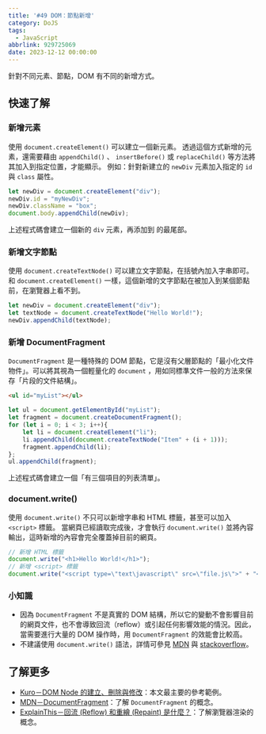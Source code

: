 ```yaml
---
title: '#49 DOM：節點新增'
category: DoJS
tags:
  - JavaScript
abbrlink: 929725069
date: 2023-12-12 00:00:00
---
```

針對不同元素、節點，DOM 有不同的新增方式。
<!--more-->
## 快速了解
### 新增元素
使用 `document.createElement()` 可以建立一個新元素。
透過這個方式新增的元素，還需要藉由 `appendChild()` 、 `insertBefore()` 或 `replaceChild()` 等方法將其加入到指定位置，才能顯示。
例如：針對新建立的 `newDiv` 元素加入指定的 `id` 與 `class` 屬性。
```jsx
let newDiv = document.createElement("div");
newDiv.id = "myNewDiv";
newDiv.className = "box";
document.body.appendChild(newDiv);
```
上述程式碼會建立一個新的 `div` 元素，再添加到 <body> 的最尾部。
### 新增文字節點
使用 `document.createTextNode()` 可以建立文字節點，在括號內加入字串即可。
和 `document.createElement()` 一樣，這個新增的文字節點在被加入到某個節點前，在瀏覽器上看不到。
```jsx
let newDiv = document.createElement("div");
let textNode = document.createTextNode("Hello World!");
newDiv.appendChild(textNode);
```
### 新增 DocumentFragment
 `DocumentFragment` 是一種特殊的 DOM 節點，它是沒有父層節點的「最小化文件物件」。可以將其視為一個輕量化的 `document` ，用如同標準文件一般的方法來保存「片段的文件結構」。
```html
<ul id="myList"></ul>
```
```jsx
let ul = document.getElementById("myList");
let fragment = document.createDocumentFragment();
for (let i = 0; i < 3; i++){
	let li = document.createElement("li");
	li.appendChild(document.createTextNode("Item" + (i + 1)));
	fragment.appendChild(li);
};
ul.appendChild(fragment);
```
上述程式碼會建立一個「有三個項目的列表清單」。
### document.write()
使用 `document.write()` 不只可以新增字串和 HTML 標籤，甚至可以加入 `<script>` 標籤。
當網頁已經讀取完成後，才會執行 `document.write()` 並將內容輸出，這時新增的內容會完全覆蓋掉目前的網頁。
```jsx
// 新增 HTML 標籤
document.write("<h1>Hello World!</h1>");
// 新增 <script> 標籤
document.write("<script type=\"text\javascript\" src=\"file.js\">" + "<\/script>");
```
### 小知識
- 因為 `DocumentFragment` 不是真實的 DOM 結構，所以它的變動不會影響目前的網頁文件，也不會導致回流（reflow）或引起任何影響效能的情況。因此，當需要進行大量的 DOM 操作時，用 `DocumentFragment` 的效能會比較高。
- 不建議使用 `document.write()` 語法，詳情可參見 [MDN](https://developer.mozilla.org/en-US/docs/Web/API/Document/write) 與 [stackoverflow](https://stackoverflow.com/questions/802854/why-is-document-write-considered-a-bad-practice)。
## 了解更多
- [Kuro－DOM Node 的建立、刪除與修改](https://ithelp.ithome.com.tw/articles/10191867)：本文最主要的參考範例。
- [MDN－DocumentFragment](https://developer.mozilla.org/zh-TW/docs/Web/API/DocumentFragment)：了解 `DocumentFragment` 的概念。
- [ExplainThis－回流 (Reflow) 和重繪 (Repaint) 是什麼？](https://www.explainthis.io/zh-hant/swe/repaint-and-reflow)：了解瀏覽器渲染的概念。